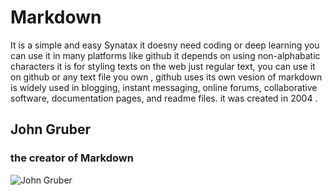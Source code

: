 
# Markdown

It is a simple and easy Synatax it doesny need coding or deep learning you can use it in many platforms like github it depends on using non-alphabatic characters
it is for styling texts on the web just regular text, you can use it on github or any text file you own , github uses its own vesion of markdown   is widely used in blogging, instant messaging, online forums, collaborative software, documentation pages, and readme files. it was created in 2004 .

## John Gruber 
### the creator of Markdown

![John Gruber](https://upload.wikimedia.org/wikipedia/commons/thumb/6/64/John_Gruber%2C_2009_%28cropped%29.jpg/200px-John_Gruber%2C_2009_%28cropped%29.jpg)
